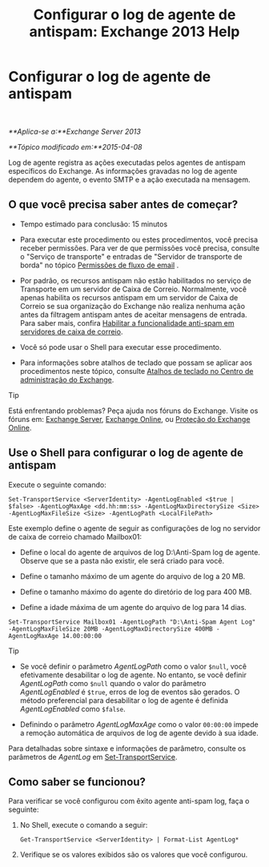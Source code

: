 ﻿---
title: 'Configurar o log de agente de antispam: Exchange 2013 Help'
TOCTitle: Configurar o log de agente de antispam
ms:assetid: df157ca3-ad8e-4302-acbc-5fbb8570c21d
ms:mtpsurl: https://technet.microsoft.com/pt-br/library/Bb691337(v=EXCHG.150)
ms:contentKeyID: 50486797
ms.date: 05/22/2018
mtps_version: v=EXCHG.150
ms.translationtype: MT
---

# Configurar o log de agente de antispam

 

_**Aplica-se a:**Exchange Server 2013_

_**Tópico modificado em:**2015-04-08_

Log de agente registra as ações executadas pelos agentes de antispam específicos do Exchange. As informações gravadas no log de agente dependem do agente, o evento SMTP e a ação executada na mensagem.

## O que você precisa saber antes de começar?

  - Tempo estimado para conclusão: 15 minutos

  - Para executar este procedimento ou estes procedimentos, você precisa receber permissões. Para ver de que permissões você precisa, consulte o "Serviço de transporte" e entradas de "Servidor de transporte de borda" no tópico [Permissões de fluxo de email](mail-flow-permissions-exchange-2013-help.md) .

  - Por padrão, os recursos antispam não estão habilitados no serviço de Transporte em um servidor de Caixa de Correio. Normalmente, você apenas habilita os recursos antispam em um servidor de Caixa de Correio se sua organização do Exchange não realiza nenhuma ação antes da filtragem antispam antes de aceitar mensagens de entrada. Para saber mais, confira [Habilitar a funcionalidade anti-spam em servidores de caixa de correio](enable-anti-spam-functionality-on-mailbox-servers-exchange-2013-help.md).

  - Você só pode usar o Shell para executar esse procedimento.

  - Para informações sobre atalhos de teclado que possam se aplicar aos procedimentos neste tópico, consulte [Atalhos de teclado no Centro de administração do Exchange](keyboard-shortcuts-in-the-exchange-admin-center-exchange-online-protection-help.md).


> [!TIP]
> Está enfrentando problemas? Peça ajuda nos fóruns do Exchange. Visite os fóruns em: <A href="https://go.microsoft.com/fwlink/p/?linkid=60612">Exchange Server</A>, <A href="https://go.microsoft.com/fwlink/p/?linkid=267542">Exchange Online</A>, ou <A href="https://go.microsoft.com/fwlink/p/?linkid=285351">Proteção do Exchange Online</A>.



## Use o Shell para configurar o log de agente de antispam

Execute o seguinte comando:

    Set-TransportService <ServerIdentity> -AgentLogEnabled <$true | $false> -AgentLogMaxAge <dd.hh:mm:ss> -AgentLogMaxDirectorySize <Size> -AgentLogMaxFileSize <Size> -AgentLogPath <LocalFilePath>

Este exemplo define o agente de seguir as configurações de log no servidor de caixa de correio chamado Mailbox01:

  -  Define o local do agente de arquivos de log D:\\Anti-Spam log de agente. Observe que se a pasta não existir, ele será criado para você.

  -  Define o tamanho máximo de um agente do arquivo de log a 20 MB.

  -  Define o tamanho máximo do agente do diretório de log para 400 MB.

  -  Define a idade máxima de um agente do arquivo de log para 14 dias.

<!-- end list -->

    Set-TransportService Mailbox01 -AgentLogPath "D:\Anti-Spam Agent Log" -AgentLogMaxFileSize 20MB -AgentLogMaxDirectorySize 400MB -AgentLogMaxAge 14.00:00:00


> [!TIP]
> <UL>
> <LI>
> <P>Se você definir o parâmetro <EM>AgentLogPath</EM> como o valor <CODE>$null</CODE>, você efetivamente desabilitar o log de agente. No entanto, se você definir <EM>AgentLogPath</EM> como <CODE>$null</CODE> quando o valor do parâmetro <EM>AgentLogEnabled</EM> é <CODE>$true</CODE>, erros de log de eventos são gerados. O método preferencial para desabilitar o log de agente é definida <EM>AgentLogEnabled</EM> como <CODE>$false</CODE>.</P>
> <LI>
> <P>Definindo o parâmetro <EM>AgentLogMaxAge</EM> como o valor <CODE>00:00:00</CODE> impede a remoção automática de arquivos de log de agente devido à sua idade.</P></LI></UL>



Para detalhadas sobre sintaxe e informações de parâmetro, consulte os parâmetros de *AgentLog* em [Set-TransportService](https://technet.microsoft.com/pt-br/library/jj215682\(v=exchg.150\)).

## Como saber se funcionou?

Para verificar se você configurou com êxito agente anti-spam log, faça o seguinte:

1.  No Shell, execute o comando a seguir:
    
        Get-TransportService <ServerIdentity> | Format-List AgentLog*

2.  Verifique se os valores exibidos são os valores que você configurou.


